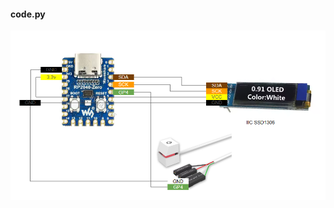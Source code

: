 #### code.py 

![Wiring diagram](https://github.com/altarizer/CIRCUITPY/blob/main/rp2040-zero/Wiring%20diagram.png?raw=true)

